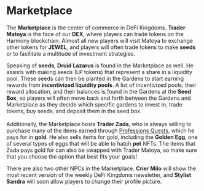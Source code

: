 # Marketplace

The **Marketplace** is the center of commerce in DeFi Kingdoms. **Trader Matoya** is the face of our **DEX**, where players can trade tokens on the Harmony blockchain. Almost all new players will visit Matoya to exchange other tokens for **JEWEL**, and players will often trade tokens to make **seeds** or to facilitate a multitude of investment strategies.

Speaking of **seeds**, **Druid Lazarus** is found in the Marketplace as well. He assists with making seeds (LP tokens) that represent a share in a liquidity pool. These seeds can then be planted in the Gardens to start earning rewards from **incentivized liquidity pools**. A list of incentivized pools, their reward allocation, and their balances is found in the Gardens at the **Seed Box**, so players will often move back and forth between the Gardens and Marketplace as they decide which specific gardens to invest in, trade tokens, buy seeds, and deposit them in the seed box.\
\
Additionally, the Marketplace hosts **Trader Zada**, who is always willing to purchase many of the items earned through [Professions Quests](professions/), which he pays for in **gold**. He also sells items for gold, including the **Golden Egg**, one of several types of eggs that will be able to hatch **pet** NFTs. The items that Zada pays gold for can also be swapped with Trader Matoya, so make sure that you choose the option that best fits your goals!

There are also two other NPCs in the Marketplace. **Crier Milo** will show the most recent version of the weekly DeFi Kingdoms newsletter, and **Stylist Sandra** will soon allow players to change their profile picture.
